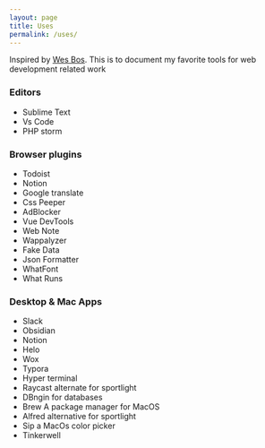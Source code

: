 ```yaml
---
layout: page
title: Uses
permalink: /uses/
---
```


<div class="w-full md:w-3/4 mx-auto text-3xl font-bold my-10 py-8 px-6 bg-indigo-800 text-white rounded-lg">Inspired by
  <a href="https://wesbos.com/uses" target="_blank">Wes Bos</a>. This is to document my favorite tools for web development related work</div>
  
    

<h3 class="mt-16"> Editors</h3>

- Sublime Text 
- Vs Code
- PHP storm
  
    

<h3 class="mt-16"> Browser plugins  </h3>

- Todoist
- Notion
- Google translate
- Css Peeper 
- AdBlocker
- Vue DevTools 
- Web Note 
- Wappalyzer
- Fake Data 
- Json Formatter 
- WhatFont
- What Runs   
    
  
  

<h3 class="mt-16"> Desktop & Mac Apps</h3>
  
- Slack
- Obsidian
- Notion
- Helo 
- Wox
- Typora
- Hyper terminal
- Raycast alternate for sportlight
- DBngin for databases
- Brew A package manager for MacOS
- Alfred alternative for sportlight
- Sip a MacOs color picker
- Tinkerwell





